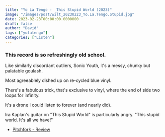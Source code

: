 ```yaml
---
title: "Yo La Tengo -  This Stupid World (2023)"
image: "/images/post/wilt_20230223_Yo.La.Tengo.Stupid.jpg"
date: 2023-02-23T00:00:00.0000000
draft: false
author: "David"
tags: ["yolatengo"]
categories: ["Listen"]
---
```

### This record is so refreshingly old school. 

 Like similarly discordant outliers, Sonic Youth, it's a messy, chunky but palatable goulash.

 Most agreeablely dished up on re-cycled blue vinyl.

 There's a fabulous trick, that's exclusive to vinyl, where the end of side two loops for infinity.

 It's a drone I could listen to forever (and nearly did). 

 Ira Kaplan's guitar on "This Stupid World" is particularly angry. "This stupid world. It's all we have!"

-  [Pitchfork - Review](https://pitchfork.com/reviews/albums/yo-la-tengo-this-stupid-world/)